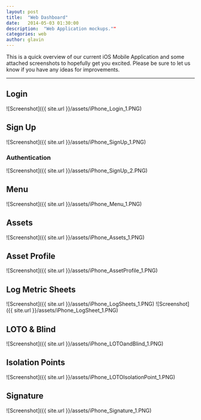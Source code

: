 ```yaml
---
layout: post
title:  "Web Dashboard"
date:   2014-05-03 01:30:00
description:  "Web Application mockups.""
categories: web
author: glavin
---
```


This is a quick overview of our current iOS Mobile Application and some attached screenshots to hopefully get you excited.
Please be sure to let us know if you have any ideas for improvements.

---

## Login

![Screenshot]({{ site.url }}/assets/iPhone_Login_1.PNG)


## Sign Up

![Screenshot]({{ site.url }}/assets/iPhone_SignUp_1.PNG)

### Authentication

![Screenshot]({{ site.url }}/assets/iPhone_SignUp_2.PNG)


## Menu

![Screenshot]({{ site.url }}/assets/iPhone_Menu_1.PNG)

## Assets

![Screenshot]({{ site.url }}/assets/iPhone_Assets_1.PNG)

## Asset Profile

![Screenshot]({{ site.url }}/assets/iPhone_AssetProfile_1.PNG)

## Log Metric Sheets

![Screenshot]({{ site.url }}/assets/iPhone_LogSheets_1.PNG)
![Screenshot]({{ site.url }}/assets/iPhone_LogSheet_1.PNG)


## LOTO & Blind

![Screenshot]({{ site.url }}/assets/iPhone_LOTOandBlind_1.PNG)

## Isolation Points

![Screenshot]({{ site.url }}/assets/iPhone_LOTOIsolationPoint_1.PNG)

## Signature

![Screenshot]({{ site.url }}/assets/iPhone_Signature_1.PNG)
